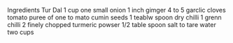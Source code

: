 Ingredients
Tur Dal 1 cup
one small onion 
1 inch gimger
4 to 5 garclic cloves
tomato puree of one to mato 
cumin seeds 1 teablw spoon
dry  chilli 1
grenn chilli 2 finely chopped
turmeric powser 1/2 table spoon
salt to tare
water two cups
